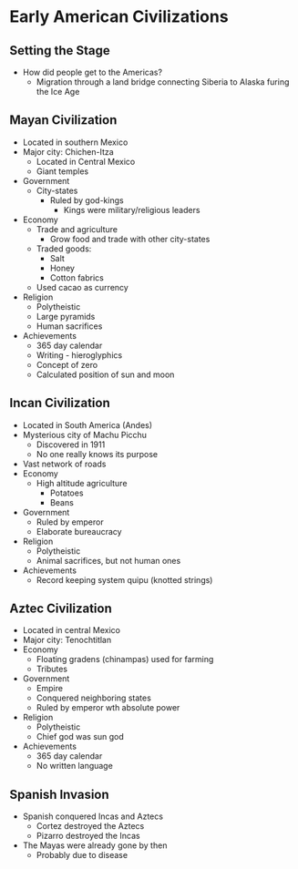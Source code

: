 # Early American Civilizations
## Setting the Stage
* How did people get to the Americas?
  * Migration through a land bridge connecting Siberia to Alaska furing the Ice Age
## Mayan Civilization
* Located in southern Mexico
* Major city: Chichen-Itza
  * Located in Central Mexico
  * Giant temples
* Government
  * City-states
    * Ruled by god-kings
      * Kings were military/religious leaders
* Economy
  * Trade and agriculture
    * Grow food and trade with other city-states
  * Traded goods:
    * Salt
    * Honey
    * Cotton fabrics
  * Used cacao as currency
* Religion
  * Polytheistic
  * Large pyramids
  * Human sacrifices
* Achievements
  * 365 day calendar
  * Writing - hieroglyphics
  * Concept of zero
  * Calculated position of sun and moon
## Incan Civilization
* Located in South America (Andes)
* Mysterious city of Machu Picchu
  * Discovered in 1911
  * No one really knows its purpose
* Vast network of roads
* Economy
  * High altitude agriculture
    * Potatoes
    * Beans
* Government
  * Ruled by emperor
  * Elaborate bureaucracy
* Religion
  * Polytheistic
  * Animal sacrifices, but not human ones
* Achievements
  * Record keeping system quipu (knotted strings)
## Aztec Civilization
* Located in central Mexico
* Major city: Tenochtitlan
* Economy
  * Floating gradens (chinampas) used for farming
  * Tributes
* Government
  * Empire
  * Conquered neighboring states
  * Ruled by emperor wth absolute power
* Religion
  * Polytheistic
  * Chief god was sun god
* Achievements
  * 365 day calendar
  * No written language
## Spanish Invasion
* Spanish conquered Incas and Aztecs
  * Cortez destroyed the Aztecs
  * Pizarro destroyed the Incas
* The Mayas were already gone by then
  * Probably due to disease
